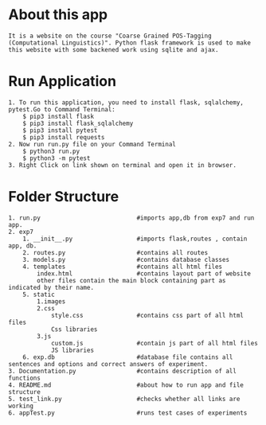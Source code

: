 # About this app

	It is a website on the course "Coarse Grained POS-Tagging (Computational Linguistics)". Python flask framework is used to make this website with some backened work using sqlite and ajax.

# Run Application
```
1. To run this application, you need to install flask, sqlalchemy, pytest.Go to Command Terminal:
	$ pip3 install flask
	$ pip3 install flask_sqlalchemy
	$ pip3 install pytest
	$ pip3 install requests
2. Now run run.py file on your Command Terminal 
	$ python3 run.py
	$ python3 -m pytest
3. Right Click on link shown on terminal and open it in browser.
```
# Folder Structure
```	
1. run.py 							#imports app,db from exp7 and run app.
2. exp7
	1. __init__.py 					#imports flask,routes , contain app, db.
	2. routes.py 					#contains all routes
	3. models.py 					#contains database classes
	4. templates 					#contains all html files
		index.html 					#contains layout part of website
		other files contain the main block containing part as indicated by their name.
	5. static
		1.images  
		2.css
			style.css 				#contains css part of all html files
			Css libraries
		3.js
			custom.js 				#contain js part of all html files
			JS libraries
	6. exp.db 						#database file contains all sentences and options and correct answers of experiment.
3. Documentation.py 				#contains description of all functions
4. README.md 						#about how to run app and file structure
5. test_link.py 					#checks whether all links are working
6. appTest.py 						#runs test cases of experiments
```